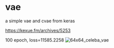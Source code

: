 # vae
a simple vae and cvae from keras

https://kexue.fm/archives/5253

100 epoch, loss=11585.2258
![64x64_celeba_vae](https://raw.githubusercontent.com/bojone/vae/master/100epoch_celeba.png)
